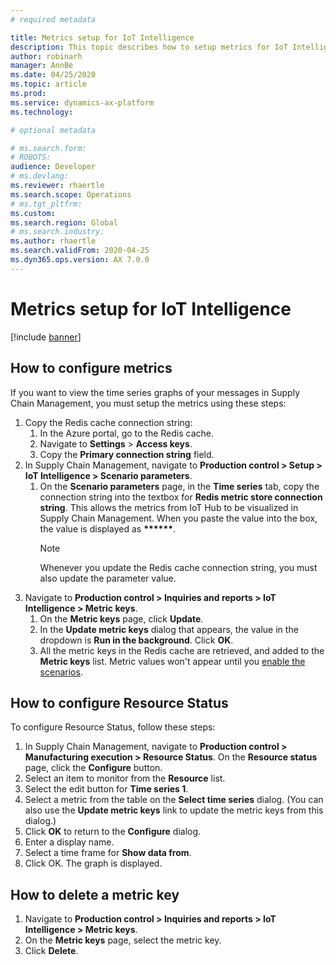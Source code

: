 ```yaml
---
# required metadata

title: Metrics setup for IoT Intelligence
description: This topic describes how to setup metrics for IoT Intelligence.
author: robinarh
manager: AnnBe
ms.date: 04/25/2020
ms.topic: article
ms.prod: 
ms.service: dynamics-ax-platform
ms.technology: 

# optional metadata

# ms.search.form: 
# ROBOTS: 
audience: Developer
# ms.devlang: 
ms.reviewer: rhaertle
ms.search.scope: Operations
# ms.tgt_pltfrm: 
ms.custom:
ms.search.region: Global
# ms.search.industry: 
ms.author: rhaertle
ms.search.validFrom: 2020-04-25
ms.dyn365.ops.version: AX 7.0.0
---
```


# Metrics setup for IoT Intelligence

[!include [banner](../../includes/banner.md)]

## How to configure metrics

If you want to view the time series graphs of your messages in Supply Chain Management, you must setup the metrics using these steps:

1. Copy the Redis cache connection string:
    1. In the Azure portal, go to the Redis cache.
    2. Navigate to **Settings** \> **Access keys**.
    3. Copy the **Primary connection string** field.
2. In Supply Chain Management, navigate to **Production control \> Setup \> IoT Intelligence \> Scenario parameters**.  
    1. On the **Scenario parameters** page, in the **Time series** tab, copy the connection string into the textbox for **Redis metric store connection string**. This allows the metrics from IoT Hub to be visualized in Supply Chain Management. When you paste the value into the box, the value is displayed as **\*\*\*\*\*\***.
        > [!NOTE]
        > Whenever you update the Redis cache connection string, you must also update the parameter value.
3. Navigate to **Production control \> Inquiries and reports \> IoT Intelligence \> Metric keys**.
    1. On the **Metric keys** page, click **Update**.
    2. In the **Update metric keys** dialog that appears, the value in the dropdown is **Run in the background**. Click **OK**.
    3. All the metric keys in the Redis cache are retrieved, and added to the **Metric keys** list. Metric values won't appear until you [enable the scenarios](iot-scenario-setup.md).

## How to configure Resource Status

To configure Resource Status, follow these steps:

1. In Supply Chain Management, navigate to **Production control \> Manufacturing execution \> Resource Status**. On the **Resource status** page, click the **Configure** button.
2. Select an item to monitor from the **Resource** list.
3. Select the edit button for **Time series 1**.
4. Select a metric from the table on the **Select time series** dialog. (You can also use the **Update metric keys** link to update the metric keys from this dialog.)
5. Click **OK** to return to the **Configure** dialog.
6. Enter a display name.
7. Select a time frame for **Show data from**.
8. Click OK. The graph is displayed.

## How to delete a metric key

1. Navigate to **Production control \> Inquiries and reports \> IoT Intelligence \> Metric keys**.
2. On the **Metric keys** page, select the metric key.
3. Click **Delete**.
